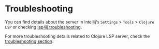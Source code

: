 # Troubleshooting

You can find details about the server in Intellij's `Settings` > `Tools` > `Clojure LSP` or checking [lsp4ij troubleshooting](https://github.com/redhat-developer/lsp4ij/blob/main/docs/UserGuide.md).

For more troubleshooting details related to Clojure LSP server, check the [troubleshooting section](https://clojure-lsp.io/troubleshooting/).
